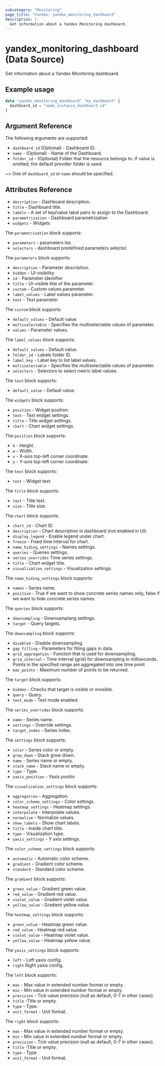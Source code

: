 ```yaml
---
subcategory: "Monitoring"
page_title: "Yandex: yandex_monitoring_dashboard"
description: |-
  Get information about a Yandex Monitoring dashboard.
---
```


# yandex_monitoring_dashboard (Data Source)

Get information about a Yandex Monitoring dashboard.

## Example usage

```terraform
data "yandex_monitoring_dashboard" "my_dashboard" {
  dashboard_id = "some_instance_dashboard_id"
}
```

## Argument Reference

The following arguments are supported:

* `dashboard_id` (Optional) - Dashboard ID.
* `name` - (Optional) - Name of the Dashboard.
* `folder_id` - (Optional) Folder that the resource belongs to. If value is omitted, the default provider folder is used.

~> One of `dashboard_id` or `name` should be specified.

## Attributes Reference

* `description` - Dashboard description.
* `title` - Dashboard title.
* `labels` - A set of key/value label pairs to assign to the Dashboard.
* `parametrization` - Dashboard parametrization
* `widgets` - Widgets

The `parametrization` block supports:

* `parameters` - parameters list.
* `selectors` - dashboard predefined parameters selector.

The `parameters` block supports:

* `description` - Parameter description.
* `hidden` - UI-visibility.
* `id` - Parameter identifier
* `title` - UI-visible title of the parameter.
* `custom` - Custom values parameter.
* `label_values` - Label values parameter.
* `text` - Text parameter.

The `custom` block supports:

* `default_values` - Default value.
* `multiselectable` - Specifies the multiselectable values of parameter.
* `values` - Parameter values.

The `label_values` block supports:

* `default_values` - Default value.
* `folder_id` - Labels folder ID.
* `label_key` - Label key to list label values.
* `multiselectable` - Specifies the multiselectable values of parameter.
* `selectors` - Selectors to select metric label values.

The `text` block supports:

* `default_value` - Default value.

The `widgets` block supports:

* `position` - Widget position.
* `text` - Text widget settings.
* `title` - Title widget settings.
* `chart` - Chart widget settings.

The `position` block supports:

* `h` - Height.
* `w` - Width.
* `x` - X-axis top-left corner coordinate.
* `y` - Y-axis top-left corner coordinate.

The `text` block supports:

* `text` - Widget text.

The `title` block supports:

* `text` - Title text.
* `size` - Title size.

The `chart` block supports:

* `chart_id` - Chart ID.
* `description` - Chart description in dashboard (not enabled in UI).
* `display_legend` - Enable legend under chart.
* `freeze` - Fixed time interval for chart.
* `name_hiding_settings` - Names settings.
* `queries` - Queries settings.
* `series_overrides` Time series settings.
* `title` - Chart widget title.
* `visualization_settings` - Visualization settings.

The `name_hiding_settings` block supports:

* `names` - Series name.
* `positive` - True if we want to show concrete series names only, false if we want to hide concrete series names.

The `queries` block supports:

* `downsampling` - Downsamplang settings.
* `target` - Query targets.

The `downsampling` block supports:

* `disabled` - Disable downsampling.
* `gap_filling` - Parameters for filling gaps in data.
* `grid_aggregation` - Function that is used for downsampling.
* `grid_interval` - Time interval (grid) for downsampling in milliseconds. Points in the specified range are aggregated into one time point
* `max_points` - Maximum number of points to be returned.

The `target` block supports:

* `hidden` - Checks that target is visible or invisible.
* `query` - Query.
* `text_mode` - Text mode enabled.

The `series_overrides` block supports:

* `name` - Series name.
* `settings` - Override settings.
* `target_index` - Series index.

The `settings` block supports:

* `color` - Series color or empty.
* `grow_down` - Stack grow down.
* `name` - Series name or empty.
* `stack_name` - Stack name or empty.
* `type` - Type.
* `yaxis_position` - Yaxis positio

The `visualization_settings` block supports:

* `aggregation` - Aggregation.
* `color_scheme_settings` - Color settings.
* `heatmap_settings` - Heatmap settings.
* `interpolate` - Interpolate values.
* `normalize` - Normalize values.
* `show_labels` - Show chart labels.
* `title` - Inside chart title.
* `type` - Visualization type.
* `yaxis_settings` - Y axis settings.

The `color_scheme_settings` block supports:

* `automatic` - Automatic color scheme.
* `gradient` - Gradient color scheme.
* `standard` - Standard color scheme.

The `gradient` block supports:

* `green_value` - Gradient green value.
* `red_value` - Gradient red value.
* `violet_value` - Gradient violet value.
* `yellow_value` - Gradient yellow value.

The `heatmap_settings` block supports:

* `green_value` - Heatmap green value.
* `red_value` - Heatmap red value.
* `violet_value` - Heatmap violet value.
* `yellow_value` - Heatmap yellow value.

The `yaxis_settings` block supports:

* `left` - Left yaxis config.
* `right` Right yaxis config.

The `left` block supports:

* `max` - Max value in extended number format or empty.
* `min` - Min value in extended number format or empty.
* `precision` - Tick value precision (null as default, 0-7 in other cases).
* `title` -Title or empty.
* `type` - Type.
* `unit_format` - Unit format.

The `right` block supports:

* `max` - Max value in extended number format or empty.
* `min` - Min value in extended number format or empty.
* `precision` - Tick value precision (null as default, 0-7 in other cases).
* `title` -Title or empty.
* `type` - Type.
* `unit_format` - Unit format.

